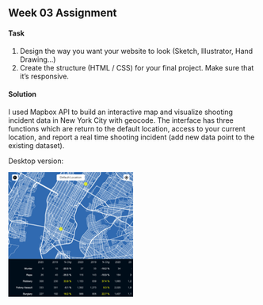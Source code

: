 ## Week 03 Assignment

#### Task
1. Design the way you want your website to look (Sketch, Illustrator, Hand Drawing...)
2. Create the structure (HTML / CSS) for your final project. Make sure that it’s responsive.

#### Solution
I used Mapbox API to build an interactive map and visualize shooting incident data in New York City with geocode. The interface has three functions which are return to the default location, access to your current location, and report a real time shooting incident (add new data point to the existing dataset).

Desktop version:

<img src="https://github.com/yujunmjiang/WebAdvanced_Spring2020_jiany023/blob/master/week3_hw/mockup/desktop.png" width="50%"/>
